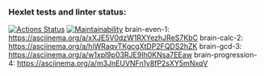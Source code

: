 ### Hexlet tests and linter status:

[![Actions Status](https://github.com/user15213/frontend-project-44/actions/workflows/hexlet-check.yml/badge.svg)](https://github.com/user15213/frontend-project-44/actions)
[![Maintainability](https://api.codeclimate.com/v1/badges/ac998b71455b5f629ef2/maintainability)](https://codeclimate.com/github/user15213/frontend-project-44/maintainability)
brain-even-1: https://asciinema.org/a/xXJE5V0dzW1RXYezhJReS7KbC
brain-calc-2: https://asciinema.org/a/hiWRaqvTKgcgXtDP2FQDS2hZK
brain-gcd-3: https://asciinema.org/a/w1xpl9p03RJE9Ih0KNsa7EEaw
brain-progression-4: https://asciinema.org/a/m3JnEUVNFn1y8fP2sXY5mNxqV
